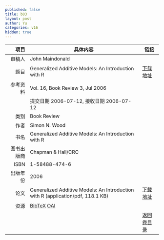 ```yaml
---
published: false
title: b03
layout: post
author: Yu
categories: v16
hidden: true
---
```


| 项目 | 具体内容 | 链接 |
|---:|---|---|
| 审稿人 | John Maindonald| |
| 题目 |Generalized Additive Models: An Introduction with R | [下载地址](http://www.jstatsoft.org/v16/b03/paper) |
| 参考资料 |Vol. 16, Book Review 3, Jul 2006 | |
| | 提交日期 2006-07-12, 接收日期 2006-07-12| | 
| 类别 | Book Review| |
| 作者 | Simon N. Wood| |
| 书名| Generalized Additive Models: An Introduction with R| |
| 图书出版商 | Chapman & Hall/CRC| |
| ISBN | 1-58488-474-6| |
| 出版年份 | 2006| |
| 论文 | Generalized Additive Models: An Introduction with R  (application/pdf, 118.1 KB)| [下载地址](http://www.jstatsoft.org/v16/b03/paper) |
| 资源 | [BibTeX](http://www.jstatsoft.org/v16/b03/bibtex) [OAI](http://www.jstatsoft.org/oai?verb=GetRecord&identifier=oai.jstatsoft/v16/b03&prefix=oai_dc)| |
| |  | [返回卷目录]({{site.baseurl}}/volume/v16.html) |